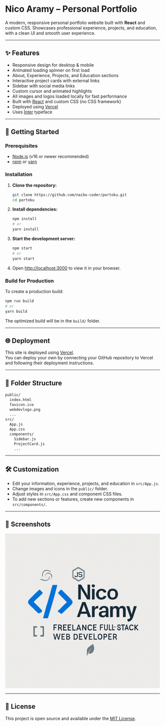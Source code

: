 # Nico Aramy – Personal Portfolio

A modern, responsive personal portfolio website built with **React** and custom CSS. Showcases professional experience, projects, and education, with a clean UI and smooth user experience.

---

## ✨ Features

- Responsive design for desktop & mobile
- Animated loading spinner on first load
- About, Experience, Projects, and Education sections
- Interactive project cards with external links
- Sidebar with social media links
- Custom cursor and animated highlights
- All images and logos loaded locally for fast performance
- Built with [React](https://react.dev/) and custom CSS (no CSS framework)
- Deployed using [Vercel](https://vercel.com/)
- Uses [Inter](https://fonts.google.com/specimen/Inter) typeface

---

## 🚀 Getting Started

### Prerequisites

- [Node.js](https://nodejs.org/) (v16 or newer recommended)
- [npm](https://www.npmjs.com/) or [yarn](https://yarnpkg.com/)

### Installation

1. **Clone the repository:**
   ```sh
   git clone https://github.com/naiko-coder/portoku.git
   cd portoku
   ```
2. **Install dependencies:**
   ```sh
   npm install
   # or
   yarn install
   ```
3. **Start the development server:**
   ```sh
   npm start
   # or
   yarn start
   ```
4. Open [http://localhost:3000](http://localhost:3000) to view it in your browser.

### Build for Production

To create a production build:

```sh
npm run build
# or
yarn build
```

The optimized build will be in the `build/` folder.

---

## 🌐 Deployment

This site is deployed using [Vercel](https://vercel.com/).  
You can deploy your own by connecting your GitHub repository to Vercel and following their deployment instructions.

---

## 📁 Folder Structure

```
public/
  index.html
  favicon.ico
  webdevlogo.png
  ...
src/
  App.js
  App.css
  components/
    Sidebar.js
    ProjectCard.js
    ...
```

---

## 🛠️ Customization

- Edit your information, experience, projects, and education in `src/App.js`.
- Change images and icons in the `public/` folder.
- Adjust styles in `src/App.css` and component CSS files.
- To add new sections or features, create new components in `src/components/`.

---

## 📸 Screenshots

![Screenshot Desktop](public/webdevlogo.png)

---

## 📄 License

This project is open source and available under the [MIT License](LICENSE).

